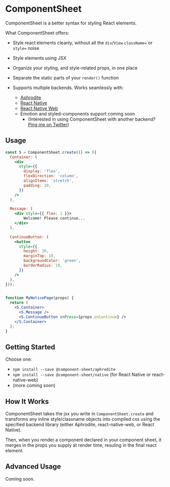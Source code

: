 # ComponentSheet

ComponentSheet is a better syntax for styling React elements.

What ComponentSheet offers:

 * Style react elements cleanly, without all the `div`/`View` `className=`
   or `style=` noise

 * Style elements using JSX

 * Organize your styling, and style-related props, in one place

 * Separate the static parts of your `render()` function

 * Supports multiple backends. Works seamlessly with:
    * [Aphrodite][aphrodite]
    * [React Native][react-native]
    * [React Native Web][react-native-web]
    * Emotion and styled-components support coming soon
       * (Interested in using ComponentSheet with another backend?
         [Ping me on Twitter][my-twitter])


## Usage


```jsx
const S = ComponentSheet.create(() => ({
  Container: (
    <div
      style={{
        display: 'flex',
        flexDirection: 'column',
        alignItems: 'stretch',
        padding: 10,
      }}
    />
  ),

  Message: (
    <div style={{ flex: 1 }}>
        Welcome! Please continue...
    </div>
  ),

  ContinueButton: (
    <button
      style={{
        height: 30,
        marginTop: 10,
        backgroundColor: 'green',
        borderRadius: 10,
      }}
    />
  ),
}));


function MyNoticePage(props) {
  return (
    <S.Container>
      <S.Message />
      <S.ContinueButton onPress={props.onContinue} />
    </S.Container>
  );
}
```


## Getting Started

Choose one:

 * `npm install --save @component-sheet/aphrodite`
 * `npm install --save @component-sheet/native` (for React Native or react-native-web)
 * (more coming soon)


## How It Works

ComponentSheet takes the jsx you write in `ComponentSheet.create` and transforms
any inline style/classname objects into compiled css using the specified backend
library (either Aphrodite, react-native-web, or React Native).

Then, when you render a component declared in your component sheet, it merges in
the props you supply at render time, resuling in the final react element.


## Advanced Usage

Coming soon.

[_]: # "In addition, you can specify other props that should be compiled as styles, if you"
[_]: # "have a custom component that accepts multiple style props. To do this, add a"
[_]: # "parameter to `ComponentSheet.create`'s function to"


[aphrodite]: https://github.com/Khan/aphrodite
[react-native]: https://facebook.github.io/react-native/
[react-native-web]: https://github.com/necolas/react-native-web
[my-twitter]: https://twitter.com/ariabuckles
[babel-plugin-import-jsx-pragma]: https://www.npmjs.com/package/@wordpress/babel-plugin-import-jsx-pragma
